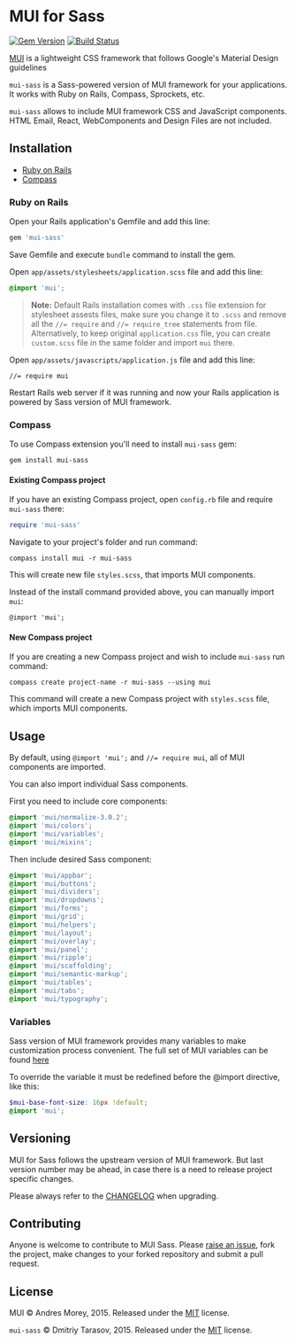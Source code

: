 # MUI for Sass

[![Gem Version](https://badge.fury.io/rb/mui-sass.svg)](http://badge.fury.io/rb/mui-sass)
[![Build Status](https://travis-ci.org/rubysamurai/mui-sass.svg?branch=master)](https://travis-ci.org/rubysamurai/mui-sass)

[MUI](https://www.muicss.com/) is a lightweight CSS framework that follows Google's Material Design guidelines

`mui-sass` is a Sass-powered version of MUI framework for your applications. It works with Ruby on Rails, Compass, Sprockets, etc. 

`mui-sass` allows to include MUI framework CSS and JavaScript components. HTML Email, React, WebComponents and Design Files are not included.

## Installation

* [Ruby on Rails](#ruby-on-rails)
* [Compass](#compass)

### Ruby on Rails

Open your Rails application's Gemfile and add this line:

```ruby
gem 'mui-sass'
```

Save Gemfile and execute `bundle` command to install the gem.

Open `app/assets/stylesheets/application.scss` file and add this line:

```scss
@import 'mui';
```

> **Note:** Default Rails installation comes with `.css` file extension for stylesheet assests files, make sure you change it to `.scss` and remove all the `//= require` and `//= require_tree` statements from file. Alternatively, to keep original `application.css` file, you can create `custom.scss` file in the same folder and import `mui` there.

Open `app/assets/javascripts/application.js` file and add this line:

````
//= require mui
````

Restart Rails web server if it was running and now your Rails application is powered by Sass version of MUI framework.

### Compass

To use Compass extension you'll need to install `mui-sass` gem:

```
gem install mui-sass
```

#### Existing Compass project

If you have an existing Compass project, open `config.rb` file and require `mui-sass` there:

```ruby
require 'mui-sass'
```

Navigate to your project's folder and run command:

```
compass install mui -r mui-sass
```

This will create new file `styles.scss`, that imports MUI components.

Instead of the install command provided above, you can manually import `mui`:

```
@import 'mui';
```

#### New Compass project

If you are creating a new Compass project and wish to include `mui-sass` run command:

```
compass create project-name -r mui-sass --using mui
```

This command will create a new Compass project with `styles.scss` file, which imports MUI components.

## Usage

By default, using `@import 'mui';` and `//= require mui`, all of MUI components are imported.

You can also import individual Sass components.

First you need to include core components:

```scss
@import 'mui/normalize-3.0.2';
@import 'mui/colors';
@import 'mui/variables';
@import 'mui/mixins';
```

Then include desired Sass component:

```scss
@import 'mui/appbar';
@import 'mui/buttons';
@import 'mui/dividers';
@import 'mui/dropdowns';
@import 'mui/forms';
@import 'mui/grid';
@import 'mui/helpers';
@import 'mui/layout';
@import 'mui/overlay';
@import 'mui/panel';
@import 'mui/ripple';
@import 'mui/scaffolding';
@import 'mui/semantic-markup';
@import 'mui/tables';
@import 'mui/tabs';
@import 'mui/typography';
```

### Variables

Sass version of MUI framework provides many variables to make customization process convenient. The full set of MUI variables can be found [here](https://github.com/rubysamurai/mui-sass/blob/master/vendor/assets/stylesheets/mui/_variables.scss)

To override the variable it must be redefined before the @import directive, like this:

```scss
$mui-base-font-size: 16px !default;
@import 'mui';
```

## Versioning

MUI for Sass follows the upstream version of MUI framework. But last version number may be ahead, in case there is a need to release project specific changes.

Please always refer to the [CHANGELOG](https://github.com/rubysamurai/mui-sass/blob/master/CHANGELOG.md) when upgrading.

## Contributing

Anyone is welcome to contribute to MUI Sass. Please [raise an issue](https://github.com/rubysamurai/mui-sass/issues), fork the project, make changes to your forked repository and submit a pull request.

## License

MUI © Andres Morey, 2015. Released under the [MIT](https://github.com/muicss/mui/blob/master/LICENSE.txt) license.

`mui-sass` © Dmitriy Tarasov, 2015. Released under the [MIT](https://github.com/rubysamurai/mui-sass/blob/master/LICENSE.txt) license.